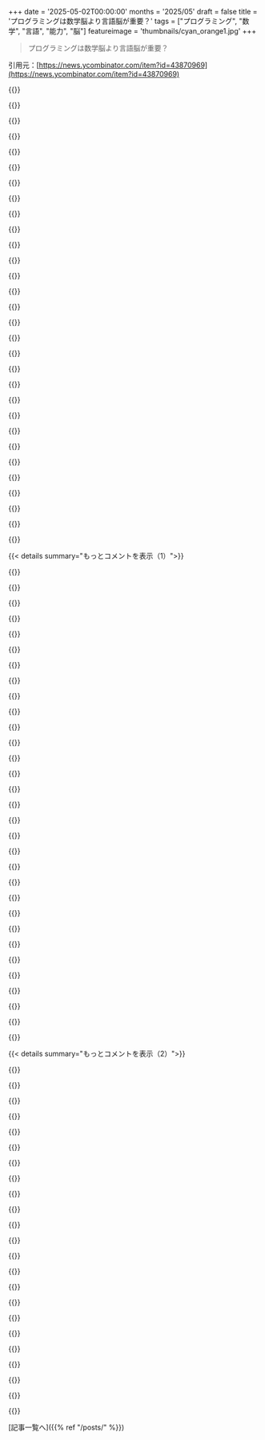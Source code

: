 +++
date = '2025-05-02T00:00:00'
months = '2025/05'
draft = false
title = 'プログラミングは数学脳より言語脳が重要？'
tags = ["プログラミング", "数学", "言語", "能力", "脳"]
featureimage = 'thumbnails/cyan_orange1.jpg'
+++

> プログラミングは数学脳より言語脳が重要？

引用元：[https://news.ycombinator.com/item?id=43870969](https://news.ycombinator.com/item?id=43870969)




{{<matomeQuote body="これ、誰か元論文読んだ？<br>タイトルめっちゃ煽りすぎで、研究結果大げさに言ってるよ。研究自体も全然厳密じゃない（かなり甘く見てもね）。サンプル少なすぎ - 36人だけ。Numeracyの R^2 は．27、Languageは．31なのに、ステップワイズ回帰で分散への寄与調べたらNumeracyの寄与ほぼゼロになってる。これ相関してる変数あるからじゃん。測ってるもの全部めっちゃノイズ多いし、p値も全然有意じゃないよ。議論自体おかしいってば。" userName="john-h-k" createdAt="2025/05/03 11:49:36" color="#38d3d3">}}




{{<matomeQuote body="まあ公平に言うとさ、彼らのNumeracyの散布図は、なんかダーツの的みたいで実際のプロセスって感じしないね。回帰でなんとか右肩上がりの線が出たのは、外れ値の位置のおかげだよ。Languageの方の散布図は、目で見ても変数間の右肩上がりのつながりが確認できるけどね。" userName="hansvm" createdAt="2025/05/03 14:36:21" color="#ff33a1">}}




{{<matomeQuote body="同意。でも簡単な計算によると、その結果が偶然出る確率は40％くらいだよ。（つまり、研究で出した数字と同じ信号を二回サンプリングしたら、元のサンプルから0．04以上離れる確率が40％くらいだってこと。NumeracyがLanguageから離れてるみたいにね）" userName="john-h-k" createdAt="2025/05/03 14:56:52" color="">}}




{{<matomeQuote body="良いコードは問題解くだけじゃなく、読みやすく整理されてる必要があるよ。<br>問題解決は数学スキル、整理は言語スキルって感じ。整理スキルは問題解決にも影響する。汚いコードだとすぐ詰むからね。<br>数学の証明も整理は必要だけど、数学にはライティングだけじゃ得られない「ひらめき」みたいな「大きなステップ」がある気がする。<br>プログラミングは「小さなステップ」が多いから、根性あれば誰でもすごいもの書けるんじゃないかな。" userName="armchairhacker" createdAt="2025/05/02 16:39:54" color="#38d3d3">}}




{{<matomeQuote body="ほとんどのコーディングは、ブール論理とかごく基本的な集合演算以上の数学はそんなに必要ないんだよ。<br>俺なんか、数学的な細かい作業するより、DBとかインターフェースのスキーマ勉強してどう動くか理解するのに時間使うことの方が多いかな。<br>まあ、ゲームエンジンとか書く人もいるけど、3Dグラフィックスだって線形代数の前半より複雑なものはそんなに必要ないよ。" userName="QuercusMax" createdAt="2025/05/02 16:55:59" color="">}}




{{<matomeQuote body="＞コーディングは数学そのものだ<br>『コーディングは数学を使う』じゃなくて、数学そのものだよ。<br>数学者は物自体じゃなく、物と物の関係を扱うんだ。関係が変わらない限り、どんな物に置き換えても自由。内容はどうでもよくて、形にしか興味がないんだ。（ Poincare）<br>君がどうコード書いてるか知らないけど、オブジェクト間の関係を形成するものとして説明できないコードなんてないと思うな。プログラムをトレースできるってことは、これが必要だってことじゃん。" userName="godelski" createdAt="2025/05/02 17:43:13" color="">}}




{{<matomeQuote body="＞コーディングは数学そのものだ<br>いや、常にそうじゃないよ。高レベルなコードのかなり多くは、数学なんて全然必要としないんだ。<br> CRUD操作やるのに数学はいらないし、それはプログラミング作業の大部分を占めてるんだよ。<br>まあ、 underlying machine code は全部数学に基づいてるけど、 higher level programming は役に立つために数学の方程式一つも関わらせる必要ないんだよ。<br>さあ、ゴールポストがどう動くか見てみようか．．．" userName="leptons" createdAt="2025/05/02 20:39:16" color="">}}




{{<matomeQuote body="そのコード全部、論理的なステートメントと式の連続だよ。数学的論理だね。<br>でも CRUD の論理はあまりに基本でつまらなくて、あまりに当たり前だから、思考なんて全然いらないだけなんだよ。" userName="voidspark" createdAt="2025/05/02 21:08:02" color="">}}




{{<matomeQuote body="＞コーディングは数学そのものだ<br>プログラミングは論理の表現で、それは間違いなく数学だね。<br>でも同時に、変数やクラスの命名、他の開発者が読みやすいようにコードを構造化することとかも考えなきゃいけない。<br>それは形式論理というよりコミュニケーションに近い。<br>プログラミングにはエンジニアリング的な側面もあるよ（プロトタイピング、アーキテクチャ、最適化とか）。<br>数学とエンジニアリングの組み合わせだね。 Software Engineering だよ。" userName="voidspark" createdAt="2025/05/02 19:50:30" color="#ff5733">}}




{{<matomeQuote body="＞コードは全部論理的なステートメントとか表現とか言ってるけどさ。<br>数学的な論理？どのコードのこと言ってんの？根っこにある機械語か？それとも、数字とか論理文とか一切いらない簡単な高レベルのCRUDのこと？すべてのプログラミングが高レベルで数学的とか論理的である必要なんてないんだよ。40年もassembly language書いてる俺が言うんだから間違いない。" userName="leptons" createdAt="2025/05/03 00:44:24" color="#45d325">}}




{{<matomeQuote body="そのquoteって、codingとmathが同じってことをマジで裏付けてないと思うんだけど。俺的には、あのquoteはstructuralistな見方でmathを抽象化したものだね。Languageも同じ抽象化で見れるし。codingも抽象化は共有できるだろうけど、だからってこの３つが同じってことにはならないでしょ。" userName="potatoman22" createdAt="2025/05/02 18:33:21" color="">}}




{{<matomeQuote body="＞簡単な高レベルのCRUDが数字も論理文もいらないって？<br>いやいや、あのコードこそが数学的な論理ステートメントなんだよ。一行一行がコンピューターが実行する論理演算を定義してるんだから。高レベルだろうが低レベルだろうが同じ。全部logicなんだってば。" userName="voidspark" createdAt="2025/05/03 00:59:24" color="#38d3d3">}}




{{<matomeQuote body="stringをどっかの抽象的なとこに保存するのが数学的な操作なわけないじゃん。もうこのスレッド飽きたわ。話が脱線しすぎなんだって。<br>コンピューターを構成してる物質のquarksは純粋な”math”だぜ。ほら、これで俺がゴールポスト動かしたってわけ。" userName="leptons" createdAt="2025/05/03 04:30:17" color="">}}




{{<matomeQuote body="＞CRUD operationにmathは不要って？<br>いや、いるんだって。扱ってるobjectsがnumbersじゃないからってmathじゃないことにはならない。まさにそれが俺が言いたいことなんだよ。だから最初にPoincareを引用したんだ。彼は”numbers”なんて言ってない、”objects”って言ったんだぜ。" userName="godelski" createdAt="2025/05/02 21:36:52" color="#785bff">}}




{{<matomeQuote body="それはmathとcomputer scienceの狭い見方だよ。変数代入は数学的操作、logical state transitionだ。Programming Language Theoryで形式化されてるんだぜ。quarksの話じゃなく、コードの行は客観的にmathematical statement。主観的な見え方なんて関係ない。問題を解くためのlogical operationの正しい順序を見つけるのが君の仕事。君のprogramはmathematical structure。つまりmathematicsなんだ。<br>https://en.wikipedia.org/wiki/Semantics_(computer_science)" userName="voidspark" createdAt="2025/05/03 05:56:19" color="#ff5c5c">}}




{{<matomeQuote body="＞codingとmathがequivalentって？<br>lambda calculusってのを見てみなよ。Mathematicianがequivalentって言うのは、あるセットから別のセットへ全部をuniquely mapできるって意味なんだ。" userName="godelski" createdAt="2025/05/02 19:10:05" color="#785bff">}}




{{<matomeQuote body="悪いけど、君は間違ってるよ。”CREATE, READ, UPDATE, DELETE”のoperationsは、本質的にmathematicalなものじゃないんだ。どんなデータだろうが、どんだけ小難しく考えようが関係ない。簡単なCRUDなら、programmerにはmathなんて全然いらないんだよ。君はさ、pointlessなinternet argumentに勝ちたくて、ゴールポストを1800年代まで動かそうとしてるんだろ。" userName="leptons" createdAt="2025/05/03 00:42:13" color="">}}




{{<matomeQuote body="mapとterritoryを勘違いしてるんじゃない？それって、quarksはmathematicsだ、って言うのと同じlogicだよ。だって、quarksをmodel化するtheoryにはmathematicsが入ってるんだから。" userName="GoblinSlayer" createdAt="2025/05/03 18:23:54" color="">}}




{{<matomeQuote body="mathematicianだって、naming variablesとかstructuring proofsとか、考えなくていいとでも思ってんの？" userName="xigoi" createdAt="2025/05/02 19:56:12" color="">}}




{{<matomeQuote body="「コーディングは数学を使う」じゃなくて「数学そのものだ」って言ってるみたいだけど、それは無理筋だから前の主張から後退してるんじゃない？<br>コードを数学で記述できるってのは、重力とか選挙予測とか音波の伝わり方を記述するのと大差ないように見えるな。<br>数学の主要な目的って、周りの世界を記述することじゃないの？<br>だったら、プログラミングを記述できるって驚くことじゃないはずだよ。<br>でも、現実世界では、ソフトウェアエンジニアリングって時間の99％は数学的な抽象化とは全然関係ないんだよね。" userName="ghurtado" createdAt="2025/05/02 21:11:29" color="#ff5733">}}




{{<matomeQuote body="プログラミングは小さなステップが多いから誰でもできるって言うけど、僕の経験だと、コンポーネントを一つずつ書いて試すとか、問題を分析して分けられる部分を見つけるってのは、多くの人が苦労するスキルだと思うよ。<br>プログラミングを教えててイライラするのは、「絶対誰でもできる」って言われること。プログラミングを学ぶ人は、他のスキルを磨いた方がいい場合も多いんだ。（エリート主義じゃなくてね。）" userName="zahlman" createdAt="2025/05/02 16:59:52" color="#ff5c5c">}}




{{<matomeQuote body="これは確かにグレーゾーンだよね。<br>DAGトラバーサルアルゴリズムは”数学”？それとももっとコンピューターサイエンス寄り？SQLでやったらどうなる？<br>確かに、論理/数学が凝縮されてる部分と、つなぎのコードが混ざってるし、そのほとんどは自分がやってるドメインにすごく依存するよ。<br>開発の異なるコンポーネントで脳の違う部分を使えるって抽象的な区別は、僕には役に立つと思うな。<br>これも、よくできたDSLが適切なコンテキストですごく強力になる理由を説明してるんだろうね。" userName="switchbak" createdAt="2025/05/02 17:41:18" color="">}}




{{<matomeQuote body="君が強い意見なのはわかるけど、理由がわからないな。数学は構造と抽象化を気にするんだ。関数とか構造とか、PLと数学は共通の問いを持つよ。数学的な抽象化がわかってないんじゃない？だからPLの人はCategory Theoryとか大好きで数学的なんだ。<br>CRUD操作だって集合論で記述できるけど、普通のプログラマーは気にしないよね。でも設計者は考えてるよ。よく知らないことで強い意見を持つのは気をつけた方がいいね。CRUDを例に出すなんてひどいよ。リレーショナル代数はデータベースの授業で習うはずだけど？" userName="godelski" createdAt="2025/05/03 03:58:27" color="#ff5733">}}




{{<matomeQuote body="「DAGトラバーサルアルゴリズムは”数学”？それともコンピューターサイエンス寄り？」って？<br>まず、コンピューターサイエンスは数学だよ。<br>それに、大学で離散数学の授業でグラフを扱ったのを覚えてるよ。<br>「SQLでやったら？」って？<br>SQLは多かれ少なかれ、リレーショナル代数（つまり数学）のイケてない実装だよ。" userName="tbrownaw" createdAt="2025/05/03 02:19:59" color="">}}




{{<matomeQuote body="それは多少はそうかもしれないけど、君は論点を見失ってると思うな。<br>クォークは物理的な性質を持ってるけど、コードは論理的な性質を持ってるんだ。<br>プログラム自体が形式システムなんだよ。<br>コードは数学によってモデル化されるだけじゃなくて、数学によって定義されるんだ。<br>コードの場合、地図が領土そのものだって主張できるね。" userName="voidspark" createdAt="2025/05/03 18:39:24" color="">}}




{{<matomeQuote body="コンピューターサイエンスは数学だっていうのは、物理が哲学だっていうようなもんかな。歴史的には数学から始まったけど、もはや便利な分類じゃないよ。<br>ほとんどの数学知識が最小限でも、コンピューターサイエンスで成功できるからね。<br>グラフ理論は数学と重なるけど、CSで使う部分はアルゴリズムとして扱えるし、数学者には自然なやり方じゃないだろうね。" userName="vidarh" createdAt="2025/05/03 07:25:57" color="#ff5c5c">}}




{{<matomeQuote body="論理を一般的な広い意味での推論と定義するなら、コードは論理的だね。<br>それに物理環境で動くから、今は厄介な現実世界とやり取りしてるんだ。<br>コードはビジネス要求で定義されるけど、それには数学なんてないよ。" userName="GoblinSlayer" createdAt="2025/05/03 19:16:47" color="">}}




{{<matomeQuote body="僕のアルゴリズムの教科書（CLRS）を書いた、たぶん数学者たちは、アルゴリズムに出てくる変数に役に立つ名前を付けるなんて考えてないみたいだったな。<br>どこもかしこも i とか x とか使ってて、実際の名前を付けることすら考えてないんだ。<br>これだと、ほとんどの人がコードを書くみたいに扱ってくれたらもっと分かりやすかったのに、って思うよ。" userName="QuercusMax" createdAt="2025/05/02 20:45:27" color="">}}




{{<matomeQuote body="君が話してるのは、コードを書くっていう人間側の活動についてだよ。コードそのものじゃない。<br>そういうビジネス要求は、コードを書くプロセスの入力なんだ。<br>一度コードが実際に書かれたら、それは形式的な論理システムとして存在するんだ。<br>それはビジネス要求じゃなくて、数学によって定義されるものだよ。" userName="voidspark" createdAt="2025/05/03 19:25:17" color="">}}




{{<matomeQuote body="”forming relationships between objects”ってのは曖昧で意味不明だな。みんな”object”が何かってことすら合意できてないし、”object”なんて言葉が発明されるずっと前からプログラミングは行われてたんだ。<br>プログラミングってのは根本的に命令とデータなんだよ。全く違う二つの陰と陽。時々混ぜたり混同したりする人もいるけどね。" userName="CyberDildonics" createdAt="2025/05/03 00:47:31" color="">}}




{{< details summary="もっとコメントを表示（1）">}}

{{<matomeQuote body="うん、lambda calculusは数学だ。でもassemblyとか典型的な命令型C言語を数学と呼ぶのは、少なくとも同じ意味ではちょっと無理があるかな。" userName="dayvigo" createdAt="2025/05/02 19:19:43" color="">}}




{{<matomeQuote body="現実の数学モデル（つまりPhysics）は現実そのものじゃないんだよね。だから、同じ理屈で”quarks”は数学だけど、それは”cup”がEnglishであるのと同じようなもんだ。<br>Quarkは観測できなくて数学モデルだけに頼るから良い例だけど、bowling ballについても同じことが言えるよ。Physicsは現実の記述であって、現実そのものじゃない。現実の記述は数学の言語をすごく利用するんだ。その言語が一貫性のルールを強制するために開発されたからね。プログラミング言語を設計するのとよく似てるから、言語学者は典型的なCSの人よりずっと数学を勉強するんだ。<br>地図と領土を混同してるって誰かを非難するなら、自分が同じ間違いをしてないか確認しなきゃダメだね。" userName="godelski" createdAt="2025/05/03 19:44:25" color="#38d3d3">}}




{{<matomeQuote body="Category theoryはよく冗談でドットと矢印の研究って言われるんだ。ドットは？ 何でも。矢印は？ 関係性。<br>まさかこんなにたくさんの人の神経を逆撫でするとは驚いたよ。俺は偉大な数学者の一人とされてる人の言葉を引用してるんだけどね。もちろんみんなの背景は知らないけど、プログラマーは数学者が言ってることと違う、数学に対する強い意見を持ってるみたいだ。<br>https://en.wikipedia.org/wiki/Category_theory" userName="godelski" createdAt="2025/05/03 02:52:59" color="">}}




{{<matomeQuote body="もちろん彼ら（数学者）はそうするよ。でもその部分は”mathematics”じゃないんだ。それはコミュニケーションだね。証明を書くのにEnglish languageを使っても、Englishがmathematicsになるわけじゃないから。" userName="voidspark" createdAt="2025/05/02 20:02:46" color="">}}




{{<matomeQuote body="Prat et al. (2020) の研究はPython学習で言語能力が計算能力より良い予測因子だと示唆してるけど、注意して読むべきだよ。簡単に単純化されがちだからね。<br>まず、この研究はfunctional numeracyを測ってる。これは日常の数値問題を解く能力。これは、formal logic, symbolic abstraction, formal languages (denotational semanticsとかtype theoryみたいに) といったプログラミングによく関連付けられる高度な数学とは全然違うんだ。<br>recursion, type inference, algorithm designの理解には、基本的な算数じゃなくて、こういうもっと抽象的なスキルが不可欠なんだよ。functional numeracyの予測力が低いからといって、深い数学的推論がプログラミングに関係ないわけじゃない。<br>さらに、研究で使われたのはPythonで、これは読みやすく自然言語に近いように明確に設計されてる。これは言語スキルの高い人には有利かもしれないけど、C, Lisp, Haskellみたいに記号的・論理的密度が高い言語には結果が必ずしも当てはまらないだろうね。<br>結局、言語と数学は対立する領域じゃないんだ。working memory, executive attention, hierarchical structure processingみたいな認知基盤を共有してる。どっちが”勝つ”かじゃなくて、異なるプログラミングの文脈でどう相互作用して補い合うかが鍵なんだよ。" userName="albertoCaroM" createdAt="2025/05/03 08:19:13" color="#ff33a1">}}




{{<matomeQuote body="＞ これらのより抽象的なスキル―基本的な計算能力ではなく―は、recursion, type inference, algorithm designを理解するために不可欠だ。←そんなわけないだろ。<br>学術界は何十年もプログラミングの多くの側面を形式化しようとしてきて、comp sci卒業生と革新的なプログラマーの相関性の低さに混乱し続けてる。なんでドロップアウトした奴らがそんなに大成功してるんだ？<br>例えばrecursionなんて、俺たち現実世界の成功者のほとんどは、他の方法じゃ無理なプログラミングの壁にぶち当たった時に、”だからこれがあるのか”ってアハ体験で学ぶんだ。advanced math with symbolic abstraction, denotational semantics and type theoryなんて勉強したからじゃない。<br>不都合な真実ってのは、プロのプログラミングと革新的なプログラミング（今まで見たことない役立つものを作る）のほぼ全部で、どの学位プログラムでも必須になってる高度な数学スキルなんて全く使わないってことだよ。この件で感じる多くのサディズムは、”俺がやったんだからお前もやれ”とか学術的なゲートキーピングによって続いてるんだと思うね。<br>プログラミングが本当に上手くなって、人生で一番生産的な時期に入ると、それは言語みたいに感じるんだよ。ただそれを言える能力があるって感じ。" userName="mmaunder" createdAt="2025/05/03 11:15:37" color="#45d325">}}




{{<matomeQuote body="ドロップアウトが”succeeding wildly”なのは、Turing, Church, Hilbertみたいな人たちが、彼らが遊んでる砂場を発明したからだろ。<br>KnuthはLaTeXを作った。PandocはHaskellで書かれてる。Haskellなんて大学生を苦しめる以外に実質的な目的のない完全に役立たずの学術言語だって（ここに）書いてある。<br>効率的な検索アルゴリズムやデータ圧縮アルゴリズムは、深夜の趣味コーディングで適当に作られるもんじゃない。<br>Cryptography, digital signal processing for images, sound, and video, そしてML core algorithmsは全部数学的な発明だ。デジタル世界は文字通りそれらで動いてるんだよ。<br>”Real world achievers”は、もうちょっと視野を広く持って、自分が当たり前だと思ってる概念や環境の生みの親について、少し学んでみる努力をした方がいいかもしれないな。<br>Vibe codingで”Social AI chatbot network with ads = $$profit$$”とか”Cat videos as a service”なんてのは、この分野全体が数学の巨人の肩の上に立ってるからこそ可能なんだから。" userName="TheOtherHobbes" createdAt="2025/05/03 13:43:27" color="#ff5c5c">}}




{{<matomeQuote body="よく言ったね。今日のほとんどの”programming”がスクリプト言語でコードをくっつけるだけのものだって考えれば、こういう無知はそんなに驚くことじゃないかもな。これは実際、一種のconfigurationだよ。確かにドメイン知識とデジタル手続きへの耐性は必要だけど、数学はいつも必要じゃない。<br>学校が、西洋文明の全体構造が数学の上に成り立ってることをもっと上手く教えてくれたらいいのにとは思うよ。" userName="grumpyprole" createdAt="2025/05/03 16:43:57" color="">}}




{{<matomeQuote body="これらの高度なスキルは、ドロップアウトたちが上に構築するプラットフォームを作るのに必要かもしれないってことみたいだね。でも、州立大学の4年制経営学部卒で数学が弱かった（そして文章と語学の才能がある）20年のプログラマーとして、俺は日々の仕事で高度な数学が必要なことはほとんどないってことには同意するよ。" userName="pdntspa" createdAt="2025/05/03 16:49:33" color="#785bff">}}




{{<matomeQuote body="中退者に抽象数学スキルがないって決めつけは無理あるよ。再帰を乗り越えられるなら、もともと抽象数学の素質があったってことだと思うな。個人的には、数学の一番難しいところはその文法とか言葉なんだよね。自然言語とは全然違う。でもプログラミングはもっと近い。数学の問題も疑似コードにしたら、数学苦手なプログラマーにもずっと分かりやすくなる。プログラミングにはほとんどの大人にある程度の自然言語能力があれば十分。それ以上あっても大して変わらないと思う。" userName="notnullorvoid" createdAt="2025/05/03 13:47:18" color="#785bff">}}




{{<matomeQuote body="数学が得意になると、それも言葉みたいに感じてくるよ。数学者は|x-y|を見たら、「距離」って読むんだ。物理学者も大きな方程式の一部を「これは「effective」な質量みたいな働きをするな」とか言うしね。数学的なパターンにも一種の語彙があるんだ。意図的に勉強しなくてもスキルは身につくのはすごいけど、それでもスキルは学んでるんだよ。プログラミング言語は形式言語だしね。プロのプログラマーは普段、特定の高度な数学知識を直接使うことは多くないけど、そのスキル自体は日常的に使ってると思う。" userName="ndriscoll" createdAt="2025/05/03 11:47:47" color="#ff5c5c">}}




{{<matomeQuote body="この記事での数学の定義だけど、仮定から始めて論理で結果を証明できること。それが数学だと思う。アルゴリズムのほとんどは証明を含んでるから、数学なんだよ。これは「sadism」とかアカデミックな「gatekeeping」とは関係ない。成功してる中退者たちは、自分が数学をやってるって気づいてないだけなんだ。＞Why is it that the drop-outs are succeeding so wildly? これは「confirmation bias」について学んで、もっと知識をつけるといいよ。" userName="Shorel" createdAt="2025/05/03 17:38:04" color="#38d3d3">}}




{{<matomeQuote body="俺も言語スキルが高い方なんだ。速く読むのがすごく得意で、プログラミングのキャリアですっごく役に立ってる。SAT mathは710点だったけど、verbalは800点満点だったんだ（90年代後半ね）。修士のプロジェクトで「TinyOS」のソースコードを印刷して1週間かけて研究しろって言われたのがすごくためになった。それ以来、新しいプロジェクトに参加するときはコードを読む時間を必ず取るようにしてるよ。" userName="QuercusMax" createdAt="2025/05/02 16:08:41" color="#45d325">}}




{{<matomeQuote body="俺も言語スキル強い派として参加。子供の頃は数学マジで苦手で「trig」くらいで脱落したけど、英語とスペイン語とC言語は得意だった。今は「senior web dev」やってて、数学は日常生活に必要な基本しかできないけど（18年の飲食業経験で「percentages」の概算はめっちゃ速くなった）、やっていけてるよ。" userName="reverendsteveii" createdAt="2025/05/02 17:42:05" color="#45d325">}}




{{<matomeQuote body="俺がサーバーとかバーテンダーだったって言えば全部わかるっしょ？ あんたの推測も的外れじゃないけど，趣味でパン作り始めてからも役に立ってるスキルなんだよね．" userName="reverendsteveii" createdAt="2025/05/02 20:07:35" color="">}}




{{<matomeQuote body="これ俺のことだし，昔のCS学生に多かったタイプだわ．RTFMとかMUDsとかIRC時代の話ね．最高のプログラマーは言語脳が強い人が多いと思うんだ．多言語話者だったり，難しい文学読んでたり．ある種のウィットに富んでる感じ？今もそうだろうけど見えにくくなった．LeetCode偏重で数学脳有利になっちゃってるけどさ．" userName="photonthug" createdAt="2025/05/02 23:05:48" color="#ff5733">}}




{{<matomeQuote body="エコシステムが弱いって文句言ってるやつら覚えてる？それって，Electronでまた――今度こそマジで――IRCクローン作るんじゃなくて，ゼロから何か作る絶好の機会だろ．" userName="GoblinSlayer" createdAt="2025/05/04 21:52:24" color="">}}




{{<matomeQuote body="俺は読書速くて空間認識は得意だけど，数学は超苦手．特に数式の文章がダメでdyslexicみたいに感じる．でもプログラミングは簡単だったんだ．アルゴリズム主体だからね．数式とか証明はステップに分解（アルゴリズム化）しないと全く理解できない．数学の文章はPerlよりひどいと思うレベル．特にHaskellみたいに数式っぽい言語はダメ．概念自体は普通の言語なら簡単なのに，Haskellだとfizzbuzzですら理解に時間かかるんだ．" userName="alabastervlog" createdAt="2025/05/02 17:02:53" color="#38d3d3">}}




{{<matomeQuote body="興味深いね，俺はほとんど逆なんだ．空間認識は苦手だけど，幾何学は好きだったし証明も楽しかった．大学は英文学専攻でCS副専攻だったから，プログラミングへの入り口って色々あると思うな．俺にとって役に立ったのは速読かな．コードベースの理解とかバグ探しにめちゃ役立ってるよ．" userName="lubujackson" createdAt="2025/05/03 00:32:25" color="#45d325">}}




{{<matomeQuote body="俺も同じだけど，文字通り数学失読症（dyscalculia）って正式に診断されてるんだ．それが原因でCSの学位は取れなかった．数学の授業をクリアできなかったから．でも，実際のプログラミングとか”ソフトウェアエンジニアリング”（設計とか）に関しては，全然問題になったことないよ．ロジックは自分で考えて，計算はコンピューターにやらせてるから．編集：このコメント，マイナス評価食らってるんだけど．みんな何にそんなムカついてんの？" userName="tapoxi" createdAt="2025/05/02 17:06:43" color="#ff5733">}}




{{<matomeQuote body="ああ，はっきり言うと，俺は診断受けたわけじゃないよ．あくまで言語のdyslexicの例えで言っただけ．概念自体は簡単で，分数とかも大丈夫だったんだ．問題は表現形式ね．それが”本物の”数学を難しく感じさせるんだ．CS学位は取れなかったけど，数学ゴリゴリって言われるSTEM分野で長く成功してる．プログラミングが数学ヘビーだって言われる感覚，マジで全くわかんないんだよね．そういう経験一度もないし，多分これからもないと思う．" userName="alabastervlog" createdAt="2025/05/02 17:36:14" color="#45d325">}}




{{<matomeQuote body="多分ね，数学スキルがないと，遅いコーダーで抽象化が下手なコード書くって疑ってるんじゃない？数学スキルがソフトウェアエンジニアリングのやり方だって認識してるからさ．" userName="concordDance" createdAt="2025/05/03 07:53:22" color="">}}




{{<matomeQuote body="うわ，あんた俺かよーSATの経験，ほとんど同じだったわ．このスレッドの別の人と違って変な話だけど，俺は関数型プログラミングとかHaskellが好きなんだよね．dependent typesみたいなのをプログラミングの文脈で勉強したのが，”本物の数学”とか証明とか，俺のダメダメな理解を補うのに役立ったよ．" userName="_dwt" createdAt="2025/05/02 19:39:23" color="#38d3d3">}}




{{<matomeQuote body="俺も同じコメントしに来たんだ――80年代のSATスコアも喜んで教えるよ．俺も言語側がずっと高かったし，ここでみんなが知ってるような大企業の，大規模でプロフェッショナルなプロジェクトで，色々な言語（よく組み合わせて使ってた）を使って，最高のソフトウェアエンジニアリングキャリアを築いてきたんだ．" userName="ezekiel68" createdAt="2025/05/03 12:01:19" color="#785bff">}}




{{<matomeQuote body="「言語脳」とか「数学脳」なんて存在しないよ、実験で証明されてない限りね。数学だって人間の言葉を元にした形式言語だよ。熟練の数学者は、難しい記号だらけの定理を普通の英語みたいに読むんだから。頭の中で視覚的に捉えることもできるけどね。" userName="jll29" createdAt="2025/05/02 17:10:47" color="#45d325">}}




{{<matomeQuote body="計算障害とか書字障害、読字障害がそれぞれ独立して起こるってことは、数学、読み書きは別のプロセスが司ってるってことなんだよ。「言語脳」とか「数学脳」って言うのは分かりやすくするための便利な呼び方であって、実際に脳が別々の場所にあるかは関係ない話だね。" userName="reverendsteveii" createdAt="2025/05/02 17:16:33" color="#45d325">}}




{{<matomeQuote body="数学≠計算だよ。数学が何かも分かってない人にとっては、これはマジでバカげた思い込みだね。" userName="danielmarkbruce" createdAt="2025/05/02 17:53:10" color="">}}




{{<matomeQuote body="大学とかでやる高等数学って、計算はほとんどなくて、数学的なモノの関係性を研究する感じ。ソフト開発の「標準ライブラリ」を学ぶのに似てるんだ。Pythonを早く学べる人なら、ちゃんとした環境で学べば高等数学も早くマスターできるかもね。" userName="tylerhou" createdAt="2025/05/02 20:43:23" color="#ff5c5c">}}




{{<matomeQuote body="個人的にLeanを使って数学ノートを「リファクタリング」しながら書きたいんだ。数学のクラスみたいに。<br>量化子もプログラミングの型みたいに考えると分かりやすいかも。「全てのxについてP」はxを入れたらPを返す関数、「Pを満たすxが存在する」は(x, Pが成り立つ証拠)みたいなペアになる。証明を型と考えればIDEの補完も使えるかもね。" userName="ndriscoll" createdAt="2025/05/02 22:22:00" color="#38d3d3">}}




{{<matomeQuote body="初歩的な計算が数学のほんの一部だって分かってない人が、主張したり研究したりするのはマジで許せない。俺はそういう人を批判するよ。無知は仕方ないけど、それについて語ったり提案したりするべきじゃない。<br>下のコメントでもある程度説明されてるけど、大学よりずっと早くから教えるべきなんだ。数学の大部分、特に純粋数学は計算がほとんどない。今の教え方（と「数学脳」みたいなバカな主張）のせいで、計算の上位数％に入らない多くの子が、計算がそんなに重要じゃないクラスに進めないんだ。" userName="danielmarkbruce" createdAt="2025/05/02 21:35:03" color="#ff5c5c">}}

{{</details>}}




{{< details summary="もっとコメントを表示（2）">}}

{{<matomeQuote body="ほとんどの数学は、数字そのものよりも定義とか証明とか、構造や関係性の話なんだ。数学科の学生の間では、５より大きい数は実質的に無限大ってジョークがあるくらい、数字が計算で出てくるのは珍しいんだよ。" userName="owlbite" createdAt="2025/05/03 15:16:27" color="#ff33a1">}}




{{<matomeQuote body="これだよ、これ。多くの人が「数学苦手」とか「数学嫌い」って言うのは、学校で退屈な計算ばっかりやらされて、論理的でマジで面白い数学を見せてもらえなかったからなんだよね。俺も大学でFregeの算術の基礎を読むまで数学嫌いだったけど、そこで初めて「数学って面白いじゃん」って思ったんだ。" userName="voidhorse" createdAt="2025/05/03 01:06:41" color="">}}




{{<matomeQuote body="「言語脳」とか「数学脳」なんて、明らかに科学的じゃない言葉だよね。問題解決とか、言葉で考えを伝えるとか、数学で考えを伝えるとかって、全く違うスキルだっていうのはほとんどの人が同意するんじゃないかな。" userName="pier25" createdAt="2025/05/02 17:34:03" color="">}}




{{<matomeQuote body="この記事の『数学脳より言語脳が重要？』って捉え方、なんか違うと思うんだよね。暗黙のうちに偽の二分法になってる。俺が出会った最高のプログラマーって、たいてい言語スキルも数学スキルもどっちもすごいんだよ。Henri Poincaréは『詩は同じものに違う名前をつける芸術、数学は違うものに同じ名前をつける芸術だ』って言ってるけど、要するにプログラミングってのは、特に抽象的なものを『うまく名付ける』のが得意ってことなんだよね。" userName="karmakaze" createdAt="2025/05/02 17:22:28" color="#38d3d3">}}




{{<matomeQuote body="＞ 『詩は同じものに違う名前をつける芸術』ってとこ。Robert Frostが『全部の言葉は詩だ』みたいなこと言ってなかったっけ？ 椅子（chair）って言葉は、俺が今座ってこれを打ってるモノを指す言葉として覚えたんだ。ドイツ語だと’Stuhl’、フランス語だと’chaise’とか呼ぶけど、あのモノ自体は別にどれでもない。言葉ってのは、あのモノにシンボルとして対応してるだけなんだよ。" userName="hirvi74" createdAt="2025/05/02 19:32:29" color="">}}




{{<matomeQuote body="『名付けること』って、本当は『認識すること』とか『理解すること』なんだよ。単に言葉ができるってことより、ずっと深いんだ。" userName="pier25" createdAt="2025/05/02 17:35:59" color="#ff5733">}}




{{<matomeQuote body="そうそう、まさにそれだよ。赤ちゃん見てたらわかる。まだママとかパパとか言えないのに、何百って物や感情、状況を認識して、ちゃんと伝えてくるからね。" userName="FilosofumRex" createdAt="2025/05/02 20:07:51" color="">}}




{{<matomeQuote body="俺もこれと似たこと言いたかったんだけど、逆の方向から考えてたんだ。たぶん、抽象思考と具体思考の違いなんじゃない？でも、俺が経験したSATみたいなテスト（もう20年も前だけど）だと、言語セクション（類推とか）も数学セクションもどっちも抽象的な問題が多いんだよね。俺、SAT一発でどっちもほぼ同じ点数だったよ（言語660/数学650）。" userName="twodave" createdAt="2025/05/02 20:07:15" color="">}}




{{<matomeQuote body="＞ 『あの神経細胞の塊が、重ならない二つの領域に分けられるって実験的に示さない限り』って話だけど、脳の外傷後とか調べるといいかもね。奇妙な機能欠落してる人がいるから。Oliver Sacksが脳外傷の変な副作用について書いてるよ。数学者とか作家で、脳の違う部分にダメージ与えて実験するとか…あと、脳の特定領域を刺激したり麻酔したりする実験でも何か分かるかもね。" userName="robocat" createdAt="2025/05/03 00:48:27" color="#ff33a1">}}




{{<matomeQuote body="うん、脳ってSparse MoEみたいなもんだね。『言語脳』とか『数学脳』ってハードの部分は、結構重なってるんだよ。とはいえ、俺なんか外国語でソフトの概念は話せるのに、English以外だと簡単な計算も struggle しちゃうんだ。だから、ハードが同じでも、その上の仮想化レイヤーみたいなとこで区分けされてるのかもね。" userName="buffalobuffalo" createdAt="2025/05/02 17:24:54" color="#ff33a1">}}




{{<matomeQuote body="そうなんだけどさ、視覚・空間能力と、言語・数学能力ってのはあるんだ。で、数学ってのは視覚・空間能力でもできるし、言語・数学能力でもできるんだよ。それが思考とか問題解決のスタイルの違いにつながるんだよ。" userName="impossiblefork" createdAt="2025/05/02 17:32:49" color="#38d3d3">}}




{{<matomeQuote body="＞ 『言語脳』とか『数学脳』なんてないって？ それ、研究をデザインした人たち、承認した人たち、資金出した人たちに言ってみなよ。結局、研究ってのは特定のスキル評価の基準決めて、それで人分けてるわけだ。人間って、違うこととかスキルに対して、ある程度適性の違いがあるって考えに反論すんのは難しいと思うけどね。" userName="scripturial" createdAt="2025/05/02 17:24:52" color="">}}




{{<matomeQuote body="言っとくべきだと思うんだけど、これ研究自体が言ってるんじゃなくて、ニュース記事の見出しが言ってるんだよね。研究の筆者たちも”言語脳”とか”数学脳”って言葉はミスリーディングだって同意すると思うな。" userName="chrisfosterelli" createdAt="2025/05/02 17:33:28" color="#45d325">}}




{{<matomeQuote body="こういう系の実験やる人たちって、ほとんど数学をマジで理解してないんだよね。算数と数学をイコールだと思ってる。" userName="danielmarkbruce" createdAt="2025/05/02 17:55:29" color="">}}




{{<matomeQuote body="Wernicke’s area と Broca’s area はどうなの？損傷すると言語の使用や処理に直接的な変化が起きるよね。俺も単純な”言語脳”じゃないってのは同意だけど、脳には言語に直接関係する物理的な構造はあるんだよ。" userName="perrygeo" createdAt="2025/05/02 21:12:00" color="#ff5c5c">}}




{{<matomeQuote body="”言語脳”も”数学脳”もないって思う。多くの人は数学を計算だと思ってるけど、本質はパターンと抽象化だよ。日本の数学教育は計算に偏りすぎ。子供もわかる群論とか組み合わせ論とか、大学でしか教わらないけど超役立つ分野は多い。数学は抽象化が全てで、思考を加速させる。方程式書かなくてもマジ役に立つよ。<br>[0] https://www.youtube.com/watch?v=UwTQdOop-nU&list=PLwV-9DG53N..." userName="godelski" createdAt="2025/05/02 17:35:30" color="#ff5c5c">}}




{{<matomeQuote body="数学は形式に関するもので、伝統的には量の科学だね。だから形式科学って呼ばれる。言語も形式に関わる。文法も形式だし、概念も形式。数学は言語だよ。「全て」は言語だ。言語は現実のイメージ。初めにLogosがあった…だね。" userName="lo_zamoyski" createdAt="2025/05/02 17:59:26" color="">}}




{{<matomeQuote body="＞ 数学は言語。<br><br>事実。これに反対するのは難しいと思うし、高レベルな人たちに珍しい意見みたいだね。<br>＞ 言語は現実のイメージ。<br><br>イメージ？[0] ;)<br>[0] https://ncatlab.org/nlab/show/image" userName="godelski" createdAt="2025/05/02 18:08:27" color="">}}




{{<matomeQuote body="数学が抽象化で成り立ってるって気づくのにマジで時間かかったな。例えば、行列が線形方程式を表す便利な抽象化（省略形？）だって教えてもらえなかった。あるいは、虚数が特定の計算を簡単にするために発明された抽象化だってこととか。そういう抽象化がどう生まれたか、なんで役に立つかの視点から学べたらよかったのにね。" userName="vendiddy" createdAt="2025/05/02 17:52:42" color="">}}




{{<matomeQuote body="数学専攻だけどね。「is」は反射関係だ。数学が言語なら、言語も数学だ。明らかに言語は数学じゃないと思うから、数学は言語じゃない。数学は言語で記述されるもので、数学自体が言語じゃないんだよ。「has-a」関係であって、「is-a」関係じゃない。" userName="seadan83" createdAt="2025/05/02 18:47:17" color="">}}




{{<matomeQuote body="＞ 例えば、行列が線形方程式を表す便利な抽象化（省略形？）だって教えてもらえなかった。<br><br>君に線形代数の入門を教えた奴の（マジで変な）選択を乗り越えたこと、おめでとう。" userName="bee_rider" createdAt="2025/05/02 18:24:42" color="">}}




{{<matomeQuote body="この記事の要点を見失ってるんじゃないかな。引用されてる研究は「言語脳」とか「数学脳」の存在を確立しようとしてるんじゃなくて、それは見出しが結論を分かりやすくするために編集しただけだよ。研究の結論は、言語の適性が数学の適性よりプログラミングの適性と相関があるように見えたってことで、それは結構面白いし、脳のどの物理的な領域が関係してるかにはあまり関心がないみたいだね。" userName="NickM" createdAt="2025/05/02 18:07:38" color="#ff33a1">}}

{{</details>}}



[記事一覧へ]({{% ref "/posts/" %}})
